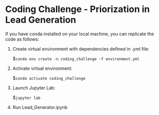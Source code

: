 # Coding Challenge - Priorization in Lead Generation

If you have conda installed on your local machine, you can replicate the code as follows:

1. Create virtual environment with dependencies defined in .yml file:

    $`conda env create -n coding_challenge -f environment.yml`

2. Activate virtual environment:

    $`conda activate coding_challenge`

3. Launch Jupyter Lab:

    $`jupyter lab`

4. Run Lead_Generator.ipynb


